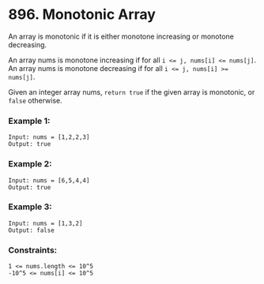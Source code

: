 # 896. Monotonic Array

An array is monotonic if it is either monotone increasing or monotone decreasing.

An array nums is monotone increasing if for all `i <= j, nums[i] <= nums[j]`. An array nums is monotone decreasing if for all `i <= j, nums[i] >= nums[j]`.

Given an integer array nums, `return true` if the given array is monotonic, or `false` otherwise.

 

### Example 1:
```
Input: nums = [1,2,2,3]
Output: true
```
### Example 2:
```
Input: nums = [6,5,4,4]
Output: true
```
### Example 3:
```
Input: nums = [1,3,2]
Output: false
```

### Constraints:
```
1 <= nums.length <= 10^5
-10^5 <= nums[i] <= 10^5
```
